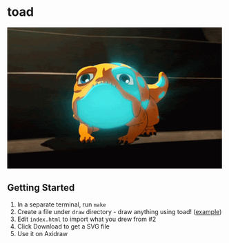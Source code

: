 # toad

![bait](https://github.com/jinnycho/toad/blob/main/assets/bait-smile-dragon-prince-bait.gif)

## Getting Started
1. In a separate terminal, run `make`
2. Create a file under `draw` directory - draw anything using toad! ([example](https://github.com/jinnycho/toad/blob/b01707cf8a0de96eb59d90c9685e8bc1600290dd/draw/drawing-00.js))
3. Edit `index.html` to import what you drew from #2
4. Click Download to get a SVG file
5. Use it on Axidraw